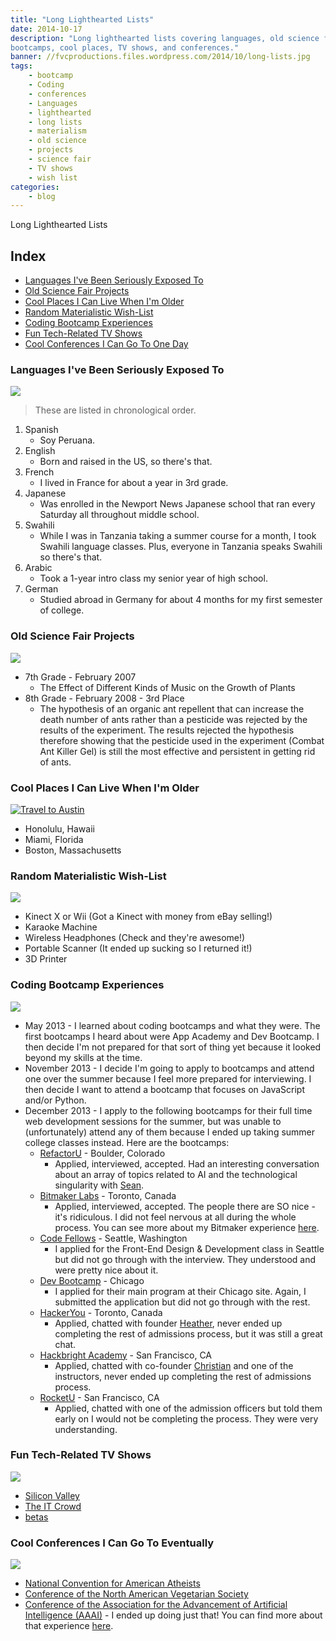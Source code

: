 ```yaml
---
title: "Long Lighthearted Lists"
date: 2014-10-17
description: "Long lighthearted lists covering languages, old science fair project, coding
bootcamps, cool places, TV shows, and conferences."
banner: //fvcproductions.files.wordpress.com/2014/10/long-lists.jpg
tags:
    - bootcamp
    - Coding
    - conferences
    - Languages
    - lighthearted
    - long lists
    - materialism
    - old science
    - projects
    - science fair
    - TV shows
    - wish list
categories:
    - blog
---
```


Long Lighthearted Lists

## Index

* [Languages I've Been Seriously Exposed To](#section-languages)
* [Old Science Fair Projects](#section-oldscience)
* [Cool Places I Can Live When I'm Older](#section-places)
* [Random Materialistic Wish-List](#section-wishes)
* [Coding Bootcamp Experiences](#section-bootcamps)
* [Fun Tech-Related TV Shows](#section-techtv)
* [Cool Conferences I Can Go To One Day](#section-conferences)

### Languages I've Been Seriously Exposed To

![](//www.clker.com/cliparts/5/9/c/2/1194984395619889880earth_globe_dan_gerhrads_01.svg.med.png)

> These are listed in chronological order.

1. Spanish
   * Soy Peruana.
2. English
   * Born and raised in the US, so there's that.
3. French
   * I lived in France for about a year in 3rd grade.
4. Japanese
   * Was enrolled in the Newport News Japanese school that ran every Saturday all throughout middle school.
5. Swahili
   * While I was in Tanzania taking a summer course for a month, I took Swahili language classes. Plus, everyone in Tanzania speaks Swahili so there's that.
6. Arabic
   * Took a 1-year intro class my senior year of high school.
7. German
   * Studied abroad in Germany for about 4 months for my first semester of college.

### Old Science Fair Projects

![](//shaullelementary.oursciencefair.com/doc.ashx?id=1491)

* 7th Grade - February 2007
  * The Effect of Different Kinds of Music on the Growth of Plants
* 8th Grade - February 2008 - 3rd Place
  * The hypothesis of an organic ant repellent that can increase the death number of ants rather than a pesticide was rejected by the results of the experiment. The results rejected the hypothesis therefore showing that the pesticide used in the experiment (Combat Ant Killer Gel) is still the most effective and persistent in getting rid of ants.

### Cool Places I Can Live When I'm Older

[![Travel to
Austin](//fvcproductions.files.wordpress.com/2015/01/img_0074.jpg?w=294)](//fvcproductions.files.wordpress.com/2015/01/img_0074.jpg)

* Honolulu, Hawaii
* Miami, Florida
* Boston, Massachusetts

### Random Materialistic Wish-List

![](//s3.amazonaws.com/rapgenius/Genie-image.gif)

* Kinect X or Wii (Got a Kinect with money from eBay selling!)
* Karaoke Machine
* Wireless Headphones (Check and they're awesome!)
* Portable Scanner (It ended up sucking so I returned it!)
* 3D Printer

### Coding Bootcamp Experiences

![](//cdn.skilledup.com/wp-content/uploads/2013/08/coding-bootcamp.jpg)

* May 2013 - I learned about coding bootcamps and what they were. The first bootcamps I heard about were App Academy and Dev Bootcamp. I then decide I'm not prepared for that sort of thing yet because it looked beyond my skills at the time.
* November 2013 - I decide I'm going to apply to bootcamps and attend one over the summer because I feel more prepared for interviewing. I then decide I want to attend a bootcamp that focuses on JavaScript and/or Python.
* December 2013 - I apply to the following bootcamps for their full time web development sessions for the summer, but was unable to (unfortunately) attend any of them because I ended up taking summer college classes instead. Here are the bootcamps:
  * [RefactorU](//www.refactoru.com) - Boulder, Colorado
    * Applied, interviewed, accepted. Had an interesting conversation about an array of topics related to AI and the technological singularity with [Sean](//twitter.com/seandaken "Sean Daken - Twitter").
  * [Bitmaker Labs](//bitmakerlabs.com) - Toronto, Canada
    * Applied, interviewed, accepted. The people there are SO nice - it's ridiculous. I did not feel nervous at all during the whole process. You can see more about my Bitmaker experience [here](/blog/2014/03/12/interview-bitmaker-labs/).
  * [Code Fellows](//www.codefellows.org/ "Code Fellows") - Seattle, Washington
    * I applied for the Front-End Design & Development class in Seattle but did not go through with the interview. They understood and were pretty nice about it.
  * [Dev Bootcamp](//devbootcamp.com/ "Dev Bootcamp") - Chicago
    * I applied for their main program at their Chicago site. Again, I submitted the application but did not go through with the rest.
  * [HackerYou](//hackeryou.com) - Toronto, Canada
    * Applied, chatted with founder [Heather](//twitter.com/heatherpayne "Heather Payne - Twitter"), never ended up completing the rest of admissions process, but it was still a great chat.
  * [Hackbright Academy](//www.hackbrightacademy.com) - San Francisco, CA
    * Applied, chatted with co-founder [Christian](//twitter.com/chriszf "Christian - Twitter") and one of the instructors, never ended up completing the rest of admissions process.
  * [RocketU](//rocket-space.com/rocketu/ "RocketU") - San Francisco, CA
    * Applied, chatted with one of the admission officers but told them early on I would not be completing the process. They were very understanding.

### Fun Tech-Related TV Shows

![](//fanart.tv/fanart/tv/277165/hdtvlogo/silicon-valley-534724dd97592.png)

* [Silicon Valley](//www.imdb.com/title/tt2575988/)
* [The IT Crowd](//www.imdb.com/title/tt0487831/)
* [betas](//www.imdb.com/title/tt3012184/)

### Cool Conferences I Can Go To Eventually

![](//www.icwsm.org/2012/images/supported-by/aaai.png)

* [National Convention for American Atheists](//atheists.org/convention2015)
* [Conference of the North American Vegetarian Society](//www.vegetariansummerfest.org/index.htm)
* [Conference of the Association for the Advancement of Artificial Intelligence (AAAI)](//www.aaai.org/Conferences/AAAI/aaai15.php) - I ended up doing just that! You can find more about that experience [here](//fvcproductions.com/blog/2015/01/30/adventures-with-aaai-2015/ "Adventures with AAAI").
